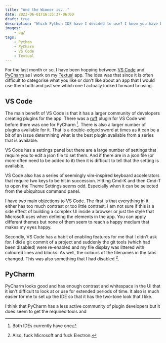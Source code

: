 ```yaml
---
title: "And the Winner is..."
date: 2023-06-01T16:35:37-06:00
draft: true
description: "Which Python IDE have I decided to use? I know you have been eagerly awaiting the result of my testing. Well wait no more!"
images:
    - og/
tags:
    - Python
    - PyCharm
    - VS Code
    - Textual
---
```


For the last month or so, I have been hopping between [VS Code](https://code.visualstudio.com/) and [PyCharm](https://blog.jetbrains.com/pycharm/) as I work on my [Textual](https://textual.textualize.io/) app. The idea was that since it is often difficult to categorise what you like or don't like about an app that I would use them both and just see which one I actually looked forward to using. 

## VS Code

The main benefit of VS Code is that it has a larger community of developers creating plugins for the app. There was a [ruff](https://github.com/charliermarsh/ruff) plugin for VS Code well before there was one for PyCharm [^1]. There is also a larger number of plugins available for it. That is a double-edged sword at times as it can be a bit of an issue determining what is the best plugin available from a series that is available. 

VS Code has a settings panel but there are a large number of settings that require you to edit a json file to set them. And if there are in a json file (or more often need to be added to it) then it is difficult to tell that the setting is available. 

VS Code also has a series of seemingly vim-inspired keyboard accelerators that require two keys to be hit in succession. Hitting Cmd-K and then Cmd-T to open the Theme Settings seems odd. Especially when it can be selected from the ubiquitous command panel. 

I have two main objections to VS Code. The first is that everything in it either has too much contrast or too little contrast. I am not sure if this is a side effect of building a complex UI inside a browser or just the style that Microsoft uses when defining the elements in the app. You can apply different themes but none of them seem to reach a happy medium that makes my eyes happy. 

Secondly, VS Code has a habit of enabling features for me that I didn't ask for. I did a git commit of a project and suddenly the git tools (which had been disabled) were re-enabled and my file display was littered with  coloured lines and blocks. As well, the colours of the filenames in the tabs changed. This was also something that I had disabled [^2]. 

## PyCharm

PyCharm looks good and has enough contrast and whitespace in the UI that it isn't difficult to look at or use for extended periods of time. It also is much easier for me to set up the IDE so that it has the two-tone look that I like. 

 I think that PyCharm has a less active community of plugin developers but it does seem to get the required tools and 


[^1]: Both IDEs currently have one
[^2]: Also, fuck Microsoft and fuck Electron.